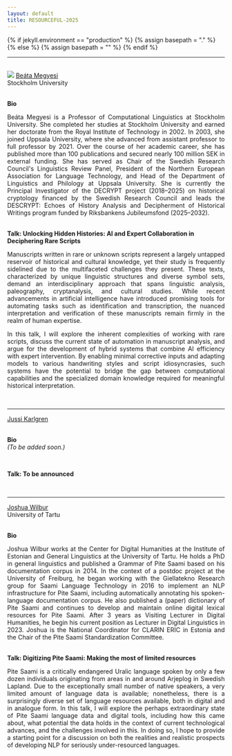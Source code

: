 ```yaml
---
layout: default
title: RESOURCEFUL-2025
---
```

{% if jekyll.environment  == "production" %}
        {% assign basepath = "." %}
{% else %}
        {% assign basepath = "" %}
{% endif %}

<hr>

<br>

<div>
    <div class="iblock headshot-invited-speaker">
        <img src="{{basepath}}/images/speakers/Megyesi.jpg" class="headshot">
        <a href="https://www.su.se/english/profiles/beba5639-1.468162?open-collapse-boxes=body-research" class="headshotaffiliation"> Beáta Megyesi </a>
        <div class="headshotname"> Stockholm University </div>
    </div>
</div>

<br>

**Bio**  
<div style="text-align: justify;">
Beáta Megyesi is a Professor of Computational Linguistics at Stockholm University. She completed her studies at Stockholm University and earned her doctorate from the Royal Institute of Technology in 2002. In 2003, she joined Uppsala University, where she advanced from assistant professor to full professor by 2021. Over the course of her academic career, she has published more than 100 publications and secured nearly 100 million SEK in external funding. She has served as Chair of the Swedish Research Council's Linguistics Review Panel, President of the Northern European Association for Language Technology, and Head of the Department of Linguistics and Philology at Uppsala University. She is currently the Principal Investigator of the DECRYPT project (2018–2025) on historical cryptology financed by the Swedish Research Council and leads the DESCRYPT: Echoes of History Analysis and Decipherment of Historical Writings program funded by Riksbankens Jubileumsfond (2025–2032).
</div>

<br>

**Talk: Unlocking Hidden Histories: AI and Expert Collaboration in Deciphering Rare Scripts**  
<div style="text-align: justify;">
Manuscripts written in rare or unknown scripts represent a largely untapped reservoir of historical and cultural knowledge, yet their study is frequently sidelined due to the multifaceted challenges they present. These texts, characterized by unique linguistic structures and diverse symbol sets, demand an interdisciplinary approach that spans linguistic analysis, paleography, cryptanalysis, and cultural studies. While recent advancements in artificial intelligence have introduced promising tools for automating tasks such as identification and transcription, the nuanced interpretation and verification of these manuscripts remain firmly in the realm of human expertise. 

In this talk, I will explore the inherent complexities of working with rare scripts, discuss the current state of automation in manuscript analysis, and argue for the development of hybrid systems that combine AI efficiency with expert intervention. By enabling minimal corrective inputs and adapting models to various handwriting styles and script idiosyncrasies, such systems have the potential to bridge the gap between computational capabilities and the specialized domain knowledge required for meaningful historical interpretation.
</div>

<br>

<hr>

<div>
    <div class="iblock headshot-invited-speaker">
        <a href="#" class="headshotaffiliation"> Jussi Karlgren </a>
    </div>
</div>

<br>

**Bio**  
*(To be added soon.)*

<br>

**Talk: To be announced**  

<br>

<hr>

<div>
    <div class="iblock headshot-invited-speaker">
        <a href="#" class="headshotaffiliation"> Joshua Wilbur </a>
        <div class="headshotname"> University of Tartu </div>
    </div>
</div>

<br>

**Bio**  
<div style="text-align: justify;">
Joshua Wilbur works at the Center for Digital Humanities at the Institute of Estonian and General Linguistics at the University of Tartu. He holds a PhD in general linguistics and published a Grammar of Pite Saami based on his documentation corpus in 2014. In the context of a postdoc project at the University of Freiburg, he began working with the Giellatekno Research group for Saami Language Technology in 2016 to implement an NLP infrastructure for Pite Saami, including automatically annotating his spoken-language documentation corpus. He also published a (paper) dictionary of Pite Saami and continues to develop and maintain online digital lexical resources for Pite Saami. After 3 years as Visiting Lecturer in Digital Humanities, he begin his current position as Lecturer in Digital Linguistics in 2023. Joshua is the National Coordinator for CLARIN ERIC in Estonia and the Chair of the Pite Saami Standardization Committee.
</div>

<br>

**Talk: Digitizing Pite Saami: Making the most of limited resources**  
<div style="text-align: justify;">
Pite Saami is a critically endangered Uralic language spoken by only a few dozen individuals originating from areas in and around Arjeplog in Swedish Lapland. Due to the exceptionally small number of native speakers, a very limited amount of language data is available; nonetheless, there is a surprisingly diverse set of language resources available, both in digital and in analogue form. In this talk, I will explore the perhaps extraordinary state of Pite Saami language data and digital tools, including how this came about, what potential the data holds in the context of current technological advances, and the challenges involved in this. In doing so, I hope to provide a starting point for a discussion on both the realities and realistic prospects of developing NLP for seriously under-resourced languages. 
</div>
